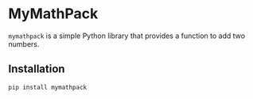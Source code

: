 # MyMathPack

`mymathpack` is a simple Python library that provides a function to add two numbers.

## Installation

```bash
pip install mymathpack
